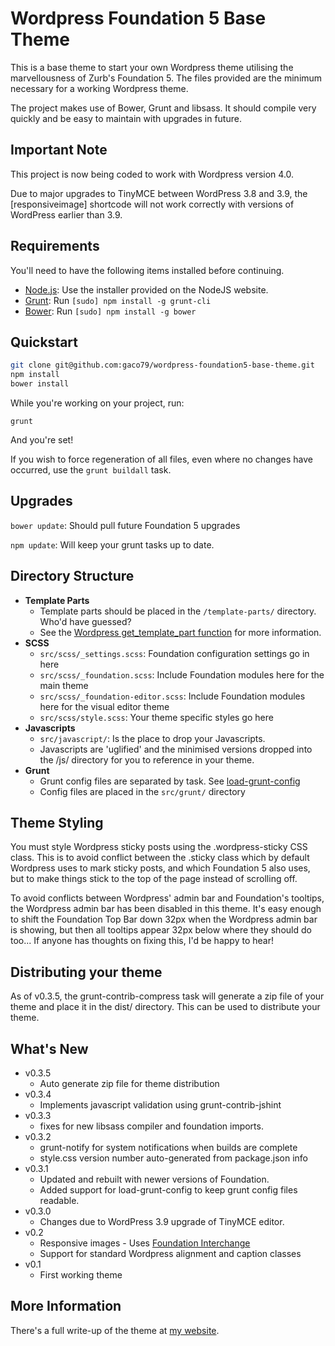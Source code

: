 # Wordpress Foundation 5 Base Theme

This is a base theme to start your own Wordpress theme utilising the marvellousness of Zurb's Foundation 5. The files provided are the minimum necessary for a working Wordpress theme. 

The project makes use of Bower, Grunt and libsass. It should compile very quickly and be easy to maintain with upgrades in future.

## Important Note

This project is now being coded to work with Wordpress version 4.0.

Due to major upgrades to TinyMCE between WordPress 3.8 and 3.9, the [responsiveimage] shortcode will not work correctly with versions of WordPress earlier than 3.9.

## Requirements

You'll need to have the following items installed before continuing.

  * [Node.js](http://nodejs.org): Use the installer provided on the NodeJS website.
  * [Grunt](http://gruntjs.com/): Run `[sudo] npm install -g grunt-cli`
  * [Bower](http://bower.io): Run `[sudo] npm install -g bower`

## Quickstart

```bash
git clone git@github.com:gaco79/wordpress-foundation5-base-theme.git
npm install
bower install
```

While you're working on your project, run:

`grunt`

And you're set!

If you wish to force regeneration of all files, even where no changes have occurred, use the `grunt buildall` task.

## Upgrades

`bower update`: Should pull future Foundation 5 upgrades

`npm update`: Will keep your grunt tasks up to date.

## Directory Structure

* **Template Parts**
    * Template parts should be placed in the `/template-parts/` directory. Who'd have guessed?
    * See the [Wordpress get_template_part function](http://codex.wordpress.org/Function_Reference/get_template_part) for more information.
* **SCSS**
    * `src/scss/_settings.scss`: Foundation configuration settings go in here
    * `src/scss/_foundation.scss`: Include Foundation modules here for the main theme
    * `src/scss/_foundation-editor.scss`: Include Foundation modules here for the visual editor theme
    * `src/scss/style.scss`: Your theme specific styles go here
* **Javascripts**
    * `src/javascript/`: Is the place to drop your Javascripts.
    * Javascripts are 'uglified' and the minimised versions dropped into the /js/ directory for you to reference in your theme.
* **Grunt**
    * Grunt config files are separated by task. See [load-grunt-config](https://github.com/firstandthird/load-grunt-config)
    * Config files are placed in the `src/grunt/` directory

## Theme Styling

You must style Wordpress sticky posts using the .wordpress-sticky CSS class. This is to avoid conflict between the .sticky class which by default Wordpress uses to mark sticky posts, and which Foundation 5 also uses, but to make things stick to the top of the page instead of scrolling off.

To avoid conflicts between Wordpress' admin bar and Foundation's tooltips, the Wordpress admin bar has been disabled in this theme. It's easy enough to shift the Foundation Top Bar down 32px when the Wordpress admin bar is showing, but then all tooltips appear 32px below where they should do too... If anyone has thoughts on fixing this, I'd be happy to hear!

## Distributing your theme

As of v0.3.5, the grunt-contrib-compress task will generate a zip file of your theme and place it in the dist/ directory. This can be used to distribute your theme.

## What's New
* v0.3.5
    * Auto generate zip file for theme distribution
* v0.3.4
    * Implements javascript validation using grunt-contrib-jshint
* v0.3.3
    * fixes for new libsass compiler and foundation imports.
* v0.3.2
    * grunt-notify for system notifications when builds are complete
    * style.css version number auto-generated from package.json info
* v0.3.1
    * Updated and rebuilt with newer versions of Foundation.
    * Added support for load-grunt-config to keep grunt config files readable.
* v0.3.0
    * Changes due to WordPress 3.9 upgrade of TinyMCE editor.
* v0.2
    * Responsive images - Uses [Foundation Interchange](http://foundation.zurb.com/docs/components/interchange.html)
    * Support for standard Wordpress alignment and caption classes
* v0.1
    * First working theme

## More Information

There's a full write-up of the theme at [my website](http://garethcooper.com/?p=1679).